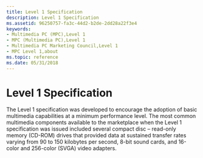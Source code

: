 ```yaml
---
title: Level 1 Specification
description: Level 1 Specification
ms.assetid: 96250757-fa3c-44d2-b2de-2dd28a22f3e4
keywords:
- Multimedia PC (MPC),Level 1
- MPC (Multimedia PC),Level 1
- Multimedia PC Marketing Council,Level 1
- MPC Level 1,about
ms.topic: reference
ms.date: 05/31/2018
---
```


# Level 1 Specification

The Level 1 specification was developed to encourage the adoption of basic multimedia capabilities at a minimum performance level. The most common multimedia components available to the marketplace when the Level 1 specification was issued included several compact disc – read-only memory (CD-ROM) drives that provided data at sustained transfer rates varying from 90 to 150 kilobytes per second, 8-bit sound cards, and 16-color and 256-color (SVGA) video adapters.

 

 





